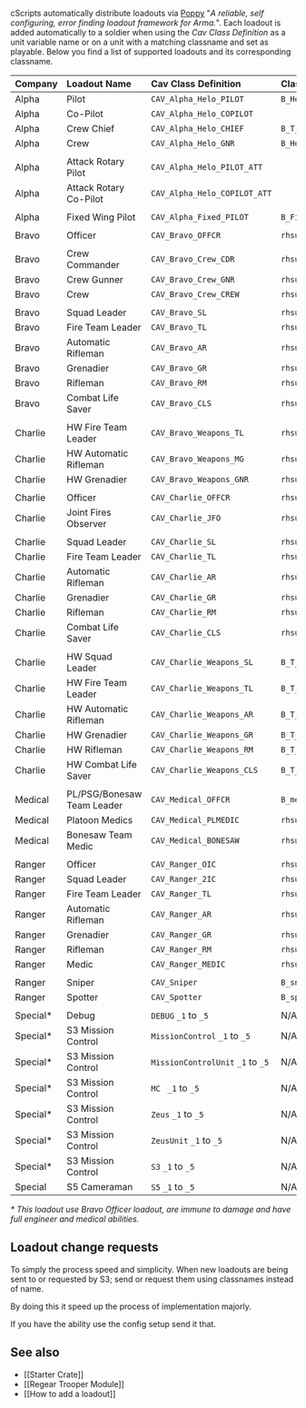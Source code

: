 cScripts automatically distribute loadouts via [Poppy](https://github.com/BaerMitUmlaut/Poppy/) "*A reliable, self configuring, error finding loadout framework for Arma.*". Each loadout is added automatically to a soldier when using the _Cav Class Definition_ as a unit variable name or on a unit with a matching classname and set as playable. Below you find a list of supported loadouts and its corresponding classname.

| Company   | Loadout Name               | Cav Class Definition              | Classname                             |
|:----------|:---------------------------|:----------------------------------|:--------------------------------------|
| Alpha     | Pilot                      | `CAV_Alpha_Helo_PILOT`            | `B_Helipilot_F`                       |
| Alpha     | Co-Pilot                   | `CAV_Alpha_Helo_COPILOT`          |                                       |
| Alpha     | Crew Chief                 | `CAV_Alpha_Helo_CHIEF`            | `B_T_Helicrew_F`                      |
| Alpha     | Crew                       | `CAV_Alpha_Helo_GNR`              | `B_Helicrew_F`                        |
|           |                            |                                   |                                       |
| Alpha     | Attack Rotary Pilot        | `CAV_Alpha_Helo_PILOT_ATT`        |                                       |
| Alpha     | Attack Rotary Co-Pilot     | `CAV_Alpha_Helo_COPILOT_ATT`      |                                       |
|           |                            |                                   |                                       |
| Alpha     | Fixed Wing Pilot           | `CAV_Alpha_Fixed_PILOT`           | `B_Fighter_Pilot_F`                   |
|           |                            |                                   |                                       |
| Bravo     | Officer                    | `CAV_Bravo_OFFCR`                 | `rhsusf_army_ocp_officer`             |
|           |                            |                                   |                                       |
| Bravo     | Crew Commander             | `CAV_Bravo_Crew_CDR`              | `rhsusf_army_ocp_combatcrewman`       |
| Bravo     | Crew Gunner                | `CAV_Bravo_Crew_GNR`              | `rhsusf_army_ocp_crewman`             |
| Bravo     | Crew                       | `CAV_Bravo_Crew_CREW`             | `rhsusf_army_ocp_driver`              |
|           |                            |                                   |                                       |
| Bravo     | Squad Leader               | `CAV_Bravo_SL`                    | `rhsusf_army_ocp_squadleader`         |
| Bravo     | Fire Team Leader           | `CAV_Bravo_TL`                    | `rhsusf_army_ocp_teamleader`          |
| Bravo     | Automatic Rifleman         | `CAV_Bravo_AR`                    | `rhsusf_army_ocp_autorifleman`        |
| Bravo     | Grenadier                  | `CAV_Bravo_GR`                    | `rhsusf_army_ocp_grenadier`           |
| Bravo     | Rifleman                   | `CAV_Bravo_RM`                    | `rhsusf_army_ocp_rifleman`            |
| Bravo     | Combat Life Saver          | `CAV_Bravo_CLS`                   | `rhsusf_army_ocp_medic`               |
|           |                            |                                   |                                       |
| Charlie   | HW Fire Team Leader        | `CAV_Bravo_Weapons_TL`            | `rhsusf_army_ocp_machinegunnera`      |
| Charlie   | HW Automatic Rifleman      | `CAV_Bravo_Weapons_MG`            | `rhsusf_army_ocp_machinegunner`       |
| Charlie   | HW Grenadier               | `CAV_Bravo_Weapons_GNR`           | `rhsusf_army_ocp_javelin`             |
|           |                            |                                   |                                       |
| Charlie   | Officer                    | `CAV_Charlie_OFFCR`               | `rhsusf_army_ocp_arb_riflemanl`       |
| Charlie   | Joint Fires Observer       | `CAV_Charlie_JFO`                 | `rhsusf_army_ocp_jfo`                 |
|           |                            |                                   |                                       |
| Charlie   | Squad Leader               | `CAV_Charlie_SL`                  | `rhsusf_army_ocp_arb_squadleader`     |
| Charlie   | Fire Team Leader           | `CAV_Charlie_TL`                  | `rhsusf_army_ocp_arb_teamleader`      |
| Charlie   | Automatic Rifleman         | `CAV_Charlie_AR`                  | `rhsusf_army_ocp_arb_autorifleman`    |
| Charlie   | Grenadier                  | `CAV_Charlie_GR`                  | `rhsusf_army_ocp_arb_grenadier`       |
| Charlie   | Rifleman                   | `CAV_Charlie_RM`                  | `rhsusf_army_ocp_arb_rifleman`        |
| Charlie   | Combat Life Saver          | `CAV_Charlie_CLS`                 | `rhsusf_army_ocp_arb_medic`           |
|           |                            |                                   |                                       |
| Charlie   | HW Squad Leader            | `CAV_Charlie_Weapons_SL`          | `B_T_Soldier_SL_F`                    |
| Charlie   | HW Fire Team Leader        | `CAV_Charlie_Weapons_TL`          | `B_T_Soldier_TL_F`                    |
| Charlie   | HW Automatic Rifleman      | `CAV_Charlie_Weapons_AR`          | `B_T_Engineer_F`                      |
| Charlie   | HW Grenadier               | `CAV_Charlie_Weapons_GR`          | `B_T_Soldier_Repair_F`                |
| Charlie   | HW Rifleman                | `CAV_Charlie_Weapons_RM`          | `B_T_soldier_mine_F`                  |
| Charlie   | HW Combat Life Saver       | `CAV_Charlie_Weapons_CLS`         | `B_T_Soldier_Exp_F`                   |
|           |                            |                                   |                                       |
| Medical   | PL/PSG/Bonesaw Team Leader | `CAV_Medical_OFFCR`               | `B_medic_F`                           |
| Medical   | Platoon Medics             | `CAV_Medical_PLMEDIC`             | `rhsusf_navy_marpat_d_medic`          |
| Medical   | Bonesaw Team Medic         | `CAV_Medical_BONESAW`             | `rhsusf_navy_marpat_wd_medic`         |
|           |                            |                                   |                                       |
| Ranger    | Officer                    | `CAV_Ranger_OIC`                  | `rhsusf_socom_marsoc_elementleader`   |
| Ranger    | Squad Leader               | `CAV_Ranger_2IC`                  | `rhsusf_socom_marsoc_teamchief `      |
| Ranger    | Fire Team Leader           | `CAV_Ranger_TL `                  | `rhsusf_socom_marsoc_teamleader`      |
| Ranger    | Automatic Rifleman         | `CAV_Ranger_AR `                  | `rhsusf_socom_marsoc_cso_mechanic`    |
| Ranger    | Grenadier                  | `CAV_Ranger_GR `                  | `rhsusf_socom_marsoc_cso_grenadier`   |
| Ranger    | Rifleman                   | `CAV_Ranger_RM `                  | `rhsusf_socom_marsoc_cso`             |
| Ranger    | Medic                      | `CAV_Ranger_MEDIC`                | `rhsusf_socom_marsoc_sarc `           |
|           |                            |                                   |                                       |
| Ranger    | Sniper                     | `CAV_Sniper`                      | `B_sniper_F  `                        |
| Ranger    | Spotter                    | `CAV_Spotter `                    | `B_spotter_F  `                       |
|           |                            |                                   |                                       |
| Special*  | Debug                      | `DEBUG` `_1` to `_5`              | N/A                                   |
| Special*  | S3 Mission Control         | `MissionControl` `_1` to `_5`     | N/A                                   |
| Special*  | S3 Mission Control         | `MissionControlUnit` `_1` to `_5` | N/A                                   |
| Special*  | S3 Mission Control         | `MC ` `_1` to `_5`                | N/A                                   |
| Special*  | S3 Mission Control         | `Zeus` `_1` to `_5`               | N/A                                   |
| Special*  | S3 Mission Control         | `ZeusUnit` `_1` to `_5`           | N/A                                   |
| Special*  | S3 Mission Control         | `S3` `_1` to `_5`                 | N/A                                   |
| Special   | S5 Cameraman               | `S5` `_1` to `_5`                 | N/A                                   |

_* This loadout use Bravo Officer loadout, are immune to damage and have full engineer and medical abilities._

## Loadout change requests
To simply the process speed and simplicity. When new loadouts are being sent to or requested by S3; send or request them using classnames instead of name.

By doing this it speed up the process of implementation majorly.

If you have the ability use the config setup send it that.

## See also
* [[Starter Crate]]
* [[Regear Trooper Module]]
* [[How to add a loadout]]